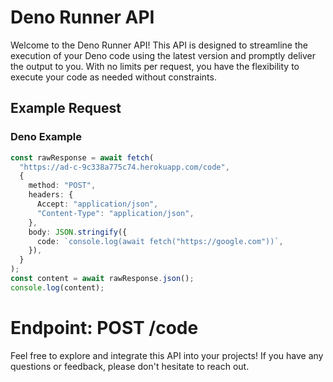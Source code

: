# Deno Runner API

Welcome to the Deno Runner API! This API is designed to streamline the execution of your Deno code using the latest version and promptly deliver the output to you. With no limits per request, you have the flexibility to execute your code as needed without constraints.

## Example Request

### Deno Example

```typescript
const rawResponse = await fetch(
  "https://ad-c-9c338a775c74.herokuapp.com/code",
  {
    method: "POST",
    headers: {
      Accept: "application/json",
      "Content-Type": "application/json",
    },
    body: JSON.stringify({
      code: `console.log(await fetch("https://google.com"))`,
    }),
  }
);
const content = await rawResponse.json();
console.log(content);
```

# Endpoint: POST /code

Feel free to explore and integrate this API into your projects! If you have any questions or feedback, please don't hesitate to reach out.
